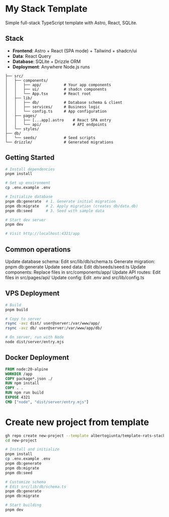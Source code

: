 # My Stack Template

Simple full-stack TypeScript template with Astro, React, SQLite.

## Stack

- **Frontend**: Astro + React (SPA mode) + Tailwind + shadcn/ui
- **Data**: React Query
- **Database**: SQLite + Drizzle ORM
- **Deployment**: Anywhere Node.js runs

```
├── src/
│   ├── components/
│   │   ├── app/          # Your app components
│   │   ├── ui/           # shadcn components
│   │   └── App.tsx       # React root
│   ├── lib/
│   │   ├── db/           # Database schema & client
│   │   ├── services/     # Business logic
│   │   └── config.ts     # App configuration
│   ├── pages/
│   │   ├── [...app].astro    # React SPA entry
│   │   └── api/              # API endpoints
│   └── styles/
├── db/
│   └── seeds/            # Seed scripts
└── drizzle/              # Generated migrations
```

## Getting Started

```bash
# Install dependencies
pnpm install

# Set up environment
cp .env.example .env

# Initialize database
pnpm db:generate  # 1. Generate initial migration
pnpm db:migrate   # 2. Apply migration (creates db/data.db)
pnpm db:seed      # 3. Seed with sample data

# Start dev server
pnpm dev

# Visit http://localhost:4321/app
```

## Common operations

Update database schema: Edit src/lib/db/schema.ts
Generate migration: pnpm db:generate
Update seed data: Edit db/seeds/seed.ts
Update components: Replace files in src/components/app/
Update API routes: Edit files in src/pages/api/
Update config: Edit .env and src/lib/config.ts

## VPS Deployment

```bash
# Build
pnpm build

# Copy to server
rsync -avz dist/ user@server:/var/www/app/
rsync -avz db/ user@server:/var/www/app/db/

# On server, run with Node
node dist/server/entry.mjs
```

## Docker Deployment

```dockerfile
FROM node:20-alpine
WORKDIR /app
COPY package*.json ./
RUN npm install
COPY . .
RUN npm run build
EXPOSE 4321
CMD ["node", "dist/server/entry.mjs"]
```

# Create new project from template
```bash
gh repo create new-project --template albertogiunta/template-rats-stack --private --clone
cd new-project

# Install and initialize
pnpm install
cp .env.example .env
pnpm db:generate
pnpm db:migrate
pnpm db:seed

# Customize schema
# Edit src/lib/db/schema.ts
pnpm db:generate
pnpm db:migrate

# Start building
pnpm dev
```